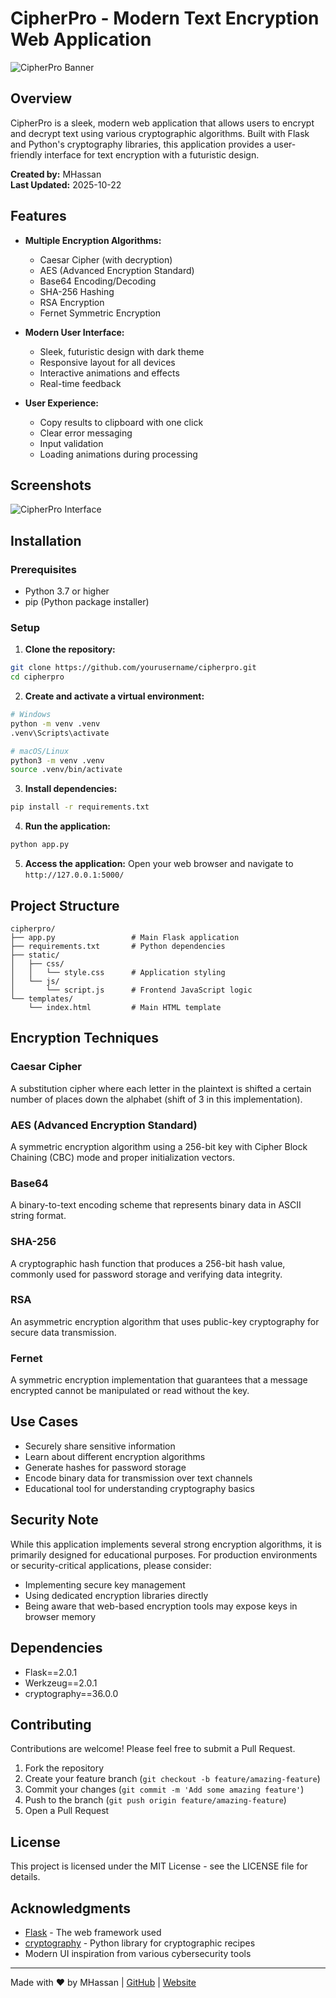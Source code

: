 # CipherPro - Modern Text Encryption Web Application

![CipherPro Banner](https://via.placeholder.com/1200x300/0a1929/00c8ff?text=CipherPro)

## Overview

CipherPro is a sleek, modern web application that allows users to encrypt and decrypt text using various cryptographic algorithms. Built with Flask and Python's cryptography libraries, this application provides a user-friendly interface for text encryption with a futuristic design.

**Created by:** MHassan  
**Last Updated:** 2025-10-22

## Features

- **Multiple Encryption Algorithms:**
  - Caesar Cipher (with decryption)
  - AES (Advanced Encryption Standard)
  - Base64 Encoding/Decoding
  - SHA-256 Hashing
  - RSA Encryption
  - Fernet Symmetric Encryption

- **Modern User Interface:**
  - Sleek, futuristic design with dark theme
  - Responsive layout for all devices
  - Interactive animations and effects
  - Real-time feedback

- **User Experience:**
  - Copy results to clipboard with one click
  - Clear error messaging
  - Input validation
  - Loading animations during processing

## Screenshots

![CipherPro Interface](https://via.placeholder.com/800x500/132f4c/00c8ff?text=CipherPro+Interface)

## Installation

### Prerequisites

- Python 3.7 or higher
- pip (Python package installer)

### Setup

1. **Clone the repository:**

```bash
git clone https://github.com/yourusername/cipherpro.git
cd cipherpro
```

2. **Create and activate a virtual environment:**

```bash
# Windows
python -m venv .venv
.venv\Scripts\activate

# macOS/Linux
python3 -m venv .venv
source .venv/bin/activate
```

3. **Install dependencies:**

```bash
pip install -r requirements.txt
```

4. **Run the application:**

```bash
python app.py
```

5. **Access the application:**
Open your web browser and navigate to `http://127.0.0.1:5000/`

## Project Structure

```
cipherpro/
├── app.py                 # Main Flask application
├── requirements.txt       # Python dependencies
├── static/
│   ├── css/
│   │   └── style.css      # Application styling
│   └── js/
│       └── script.js      # Frontend JavaScript logic
└── templates/
    └── index.html         # Main HTML template
```

## Encryption Techniques

### Caesar Cipher
A substitution cipher where each letter in the plaintext is shifted a certain number of places down the alphabet (shift of 3 in this implementation).

### AES (Advanced Encryption Standard)
A symmetric encryption algorithm using a 256-bit key with Cipher Block Chaining (CBC) mode and proper initialization vectors.

### Base64
A binary-to-text encoding scheme that represents binary data in ASCII string format.

### SHA-256
A cryptographic hash function that produces a 256-bit hash value, commonly used for password storage and verifying data integrity.

### RSA
An asymmetric encryption algorithm that uses public-key cryptography for secure data transmission.

### Fernet
A symmetric encryption implementation that guarantees that a message encrypted cannot be manipulated or read without the key.

## Use Cases

- Securely share sensitive information
- Learn about different encryption algorithms
- Generate hashes for password storage
- Encode binary data for transmission over text channels
- Educational tool for understanding cryptography basics

## Security Note

While this application implements several strong encryption algorithms, it is primarily designed for educational purposes. For production environments or security-critical applications, please consider:

- Implementing secure key management
- Using dedicated encryption libraries directly
- Being aware that web-based encryption tools may expose keys in browser memory

## Dependencies

- Flask==2.0.1
- Werkzeug==2.0.1
- cryptography==36.0.0

## Contributing

Contributions are welcome! Please feel free to submit a Pull Request.

1. Fork the repository
2. Create your feature branch (`git checkout -b feature/amazing-feature`)
3. Commit your changes (`git commit -m 'Add some amazing feature'`)
4. Push to the branch (`git push origin feature/amazing-feature`)
5. Open a Pull Request

## License

This project is licensed under the MIT License - see the LICENSE file for details.

## Acknowledgments

- [Flask](https://flask.palletsprojects.com/) - The web framework used
- [cryptography](https://cryptography.io/) - Python library for cryptographic recipes
- Modern UI inspiration from various cybersecurity tools

---

Made with ❤️ by MHassan | [GitHub](https://github.com/yourusername) | [Website](https://yourwebsite.com)